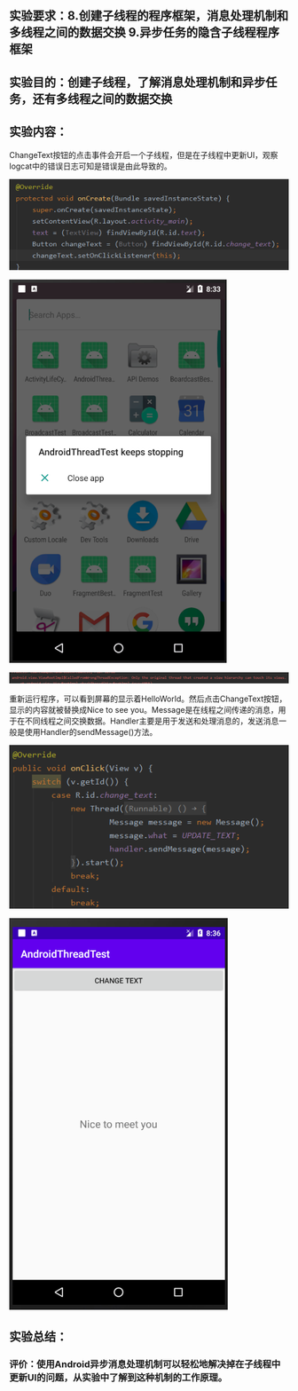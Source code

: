 ## 实验要求：8.创建子线程的程序框架，消息处理机制和多线程之间的数据交换	9.异步任务的隐含子线程程序框架

## 实验目的：创建子线程，了解消息处理机制和异步任务，还有多线程之间的数据交换

## 实验内容：

​	ChangeText按钮的点击事件会开启一个子线程，但是在子线程中更新UI，观察logcat中的错误日志可知是错误是由此导致的。

![image-20201117220125962](8&9-Homework.assets/image-20201117220125962.png)

![image-20201116163353921](8&9-Homework.assets/image-20201116163353921.png)



![image-20201116163552788](8&9-Homework.assets/image-20201116163552788.png)



​	重新运行程序，可以看到屏幕的显示着HelloWorld。然后点击ChangeText按钮，显示的内容就被替换成Nice to see you。Message是在线程之间传递的消息，用于在不同线程之间交换数据。Handler主要是用于发送和处理消息的，发送消息一般是使用Handler的sendMessage()方法。

![image-20201117220537555](8&9-Homework.assets/image-20201117220537555.png)

![image-20201116163647007](8&9-Homework.assets/image-20201116163647007.png)



## 实验总结：

### 评价：使用Android异步消息处理机制可以轻松地解决掉在子线程中更新UI的问题，从实验中了解到这种机制的工作原理。